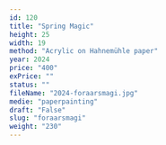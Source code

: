 ```yaml
---
id: 120
title: "Spring Magic"
height: 25
width: 19
method: "Acrylic on Hahnemühle paper"
year: 2024
price: "400"
exPrice: ""
status: ""
fileName: "2024-foraarsmagi.jpg"
medie: "paperpainting"
draft: "False"
slug: "foraarsmagi"
weight: "230"
---
```


